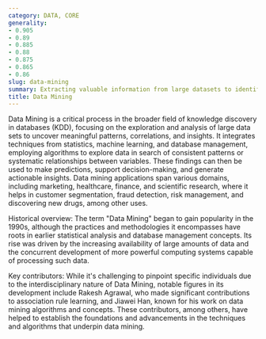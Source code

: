 ```yaml
---
category: DATA, CORE
generality:
- 0.905
- 0.89
- 0.885
- 0.88
- 0.875
- 0.865
- 0.86
slug: data-mining
summary: Extracting valuable information from large datasets to identify patterns, trends, and relationships that may not be immediately apparent.
title: Data Mining
---
```


Data Mining is a critical process in the broader field of knowledge discovery in databases (KDD), focusing on the exploration and analysis of large data sets to uncover meaningful patterns, correlations, and insights. It integrates techniques from statistics, machine learning, and database management, employing algorithms to explore data in search of consistent patterns or systematic relationships between variables. These findings can then be used to make predictions, support decision-making, and generate actionable insights. Data mining applications span various domains, including marketing, healthcare, finance, and scientific research, where it helps in customer segmentation, fraud detection, risk management, and discovering new drugs, among other uses.

Historical overview: The term "Data Mining" began to gain popularity in the 1990s, although the practices and methodologies it encompasses have roots in earlier statistical analysis and database management concepts. Its rise was driven by the increasing availability of large amounts of data and the concurrent development of more powerful computing systems capable of processing such data.

Key contributors: While it's challenging to pinpoint specific individuals due to the interdisciplinary nature of Data Mining, notable figures in its development include Rakesh Agrawal, who made significant contributions to association rule learning, and Jiawei Han, known for his work on data mining algorithms and concepts. These contributors, among others, have helped to establish the foundations and advancements in the techniques and algorithms that underpin data mining.